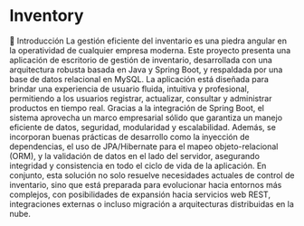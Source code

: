 # Inventory
💼 Introducción
La gestión eficiente del inventario es una piedra angular en la operatividad de cualquier empresa moderna. Este proyecto presenta una aplicación de escritorio de gestión de inventario, desarrollada con una arquitectura robusta basada en Java y Spring Boot, y respaldada por una base de datos relacional en MySQL.
La aplicación está diseñada para brindar una experiencia de usuario fluida, intuitiva y profesional, permitiendo a los usuarios registrar, actualizar, consultar y administrar productos en tiempo real. Gracias a la integración de Spring Boot, el sistema aprovecha un marco empresarial sólido que garantiza un manejo eficiente de datos, seguridad, modularidad y escalabilidad.
Además, se incorporan buenas prácticas de desarrollo como la inyección de dependencias, el uso de JPA/Hibernate para el mapeo objeto-relacional (ORM), y la validación de datos en el lado del servidor, asegurando integridad y consistencia en todo el ciclo de vida de la aplicación.
En conjunto, esta solución no solo resuelve necesidades actuales de control de inventario, sino que está preparada para evolucionar hacia entornos más complejos, con posibilidades de expansión hacia servicios web REST, integraciones externas o incluso migración a arquitecturas distribuidas en la nube.

